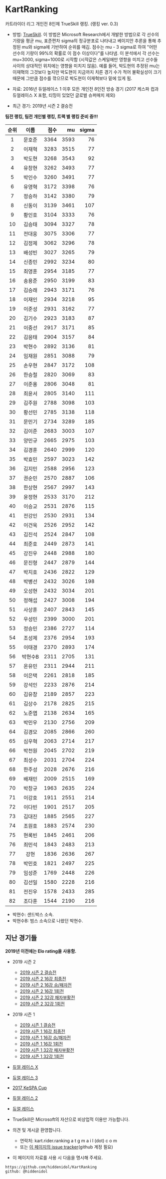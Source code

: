 # KartRanking

카트라이더 리그 개인전 8인제 TrueSkill 랭킹. (랭킹 ver. 0.3)


- 방법: [TrueSkill](https://trueskill.org/). 이 방법은 Microsoft Research에서 개발한 방법으로 각 선수의 기량을 평균 mu, 표준편차 sigma의 정규분포로 나타내고 베이지안 추론을 통해 추정된 mu와 sigma에 기반하여 순위를 매김. 점수는 mu - 3 sigma로 하여 "어떤 선수의 기량이 99%의 확률로 이 점수 이상이다"를 나타냄. 이 분석에서 각 선수는 mu=3000, sigma=1000로 시작함 (시작값은 스케일에만 영항을 미치고 선수들 사이의 상대적인 위치에는 영향을 미치지 않음).
예를 들어, 박도현의 추정된 mu는 이재혁의 그것보다 높지만 박도현이 지금까지 치른 경기 수가 적어 불확실성이 크기 때문에 그만큼 점수를 깎으므로 박도현이 이재혁보다 밑에 있게 됨.

- 자료: 2016년 듀얼레이스 1 이후 모든 개인전 8인전 방송 경기 (2017 케스파 컵과 듀얼레이스 X 포함, 티밍이 있었던 글로벌 슈퍼매치 제외)

- 최근 경기: 2019년 시즌 2 결승전

__팀전 랭킹, 팀전 개인별 랭킹, 트랙 별 랭킹 준비 중!!!__

| 순위 | 이름 | 점수 | mu | sigma |
|:---:|:---:|---:|---:|---:|
| 1 | 문호준 | 3364 | 3593 | 76 |
| 2 | 이재혁 | 3283 | 3515 | 77 |
| 3 | 박도현 | 3268 | 3543 | 92 |
| 4 | 유창현 | 3262 | 3493 | 77 |
| 5 | 박인수 | 3260 | 3491 | 77 |
| 6 | 유영혁 | 3172 | 3398 | 76 |
| 7 | 정승하 | 3142 | 3380 | 79 |
| 8 | 신동이 | 3139 | 3461 | 107 |
| 9 | 황인호 | 3104 | 3333 | 76 |
| 10 | 김승태 | 3094 | 3327 | 78 |
| 11 | 전대웅 | 3075 | 3306 | 77 |
| 12 | 김정제 | 3062 | 3296 | 78 |
| 13 | 배성빈 | 3027 | 3265 | 79 |
| 14 | 신종민 | 2992 | 3234 | 80 |
| 15 | 최영훈 | 2954 | 3185 | 77 |
| 16 | 송용준 | 2950 | 3199 | 83 |
| 17 | 김승래 | 2943 | 3171 | 76 |
| 18 | 이재인 | 2934 | 3218 | 95 |
| 19 | 이준성 | 2931 | 3162 | 77 |
| 20 | 김기수 | 2923 | 3183 | 87 |
| 21 | 이중선 | 2917 | 3171 | 85 |
| 22 | 김응태 | 2904 | 3157 | 84 |
| 23 | 박현수 | 2892 | 3136 | 81 |
| 24 | 임재원 | 2851 | 3088 | 79 |
| 25 | 손우현 | 2847 | 3172 | 108 |
| 26 | 한승철 | 2820 | 3069 | 83 |
| 27 | 이준용 | 2806 | 3048 | 81 |
| 28 | 최윤서 | 2805 | 3140 | 111 |
| 29 | 김주원 | 2788 | 3098 | 103 |
| 30 | 황선민 | 2785 | 3138 | 118 |
| 31 | 문민기 | 2734 | 3289 | 185 |
| 32 | 김이준 | 2683 | 3003 | 107 |
| 33 | 양민규 | 2665 | 2975 | 103 |
| 34 | 김경훈 | 2640 | 2999 | 120 |
| 35 | 박효민 | 2597 | 3023 | 142 |
| 36 | 김지민 | 2588 | 2956 | 123 |
| 37 | 권순민 | 2570 | 2887 | 106 |
| 38 | 한상현 | 2567 | 2997 | 143 |
| 39 | 윤정현 | 2533 | 3170 | 212 |
| 40 | 이승교 | 2531 | 2876 | 115 |
| 41 | 전강인 | 2530 | 2931 | 134 |
| 42 | 이건욱 | 2526 | 2952 | 142 |
| 43 | 김진석 | 2524 | 2847 | 108 |
| 44 | 최준호 | 2449 | 2873 | 141 |
| 45 | 강진우 | 2448 | 2988 | 180 |
| 46 | 문진형 | 2447 | 2879 | 144 |
| 47 | 박지호 | 2436 | 2822 | 129 |
| 48 | 박병선 | 2432 | 3026 | 198 |
| 49 | 오성현 | 2432 | 3034 | 201 |
| 50 | 정해섭 | 2427 | 3008 | 194 |
| 51 | 사상훈 | 2407 | 2843 | 145 |
| 52 | 우성민 | 2399 | 3000 | 201 |
| 53 | 정승민 | 2386 | 2727 | 114 |
| 54 | 조성제 | 2376 | 2954 | 193 |
| 55 | 이태경 | 2370 | 2893 | 174 |
| 56 | 박현수B | 2311 | 2705 | 131 |
| 57 | 온유민 | 2311 | 2944 | 211 |
| 58 | 이은택 | 2261 | 2818 | 185 |
| 59 | 강석인 | 2233 | 2876 | 214 |
| 60 | 김유창 | 2189 | 2857 | 223 |
| 61 | 김상수 | 2178 | 2825 | 215 |
| 62 | 노준엽 | 2138 | 2634 | 165 |
| 63 | 박민우 | 2130 | 2756 | 209 |
| 64 | 김경모 | 2085 | 2866 | 260 |
| 65 | 심우혁 | 2063 | 2714 | 217 |
| 66 | 박천원 | 2045 | 2702 | 219 |
| 67 | 최성수 | 2031 | 2704 | 224 |
| 68 | 한주성 | 2028 | 2676 | 216 |
| 69 | 배재민 | 2009 | 2515 | 169 |
| 70 | 박창규 | 1963 | 2635 | 224 |
| 71 | 이강호 | 1911 | 2551 | 214 |
| 72 | 이다빈 | 1901 | 2517 | 205 |
| 73 | 김대진 | 1885 | 2565 | 227 |
| 74 | 조원호 | 1883 | 2574 | 230 |
| 75 | 현록빈 | 1845 | 2461 | 206 |
| 76 | 최민석 | 1843 | 2483 | 213 |
| 77 | 강현 | 1836 | 2636 | 267 |
| 78 | 박민호 | 1821 | 2497 | 225 |
| 79 | 임성준 | 1769 | 2448 | 226 |
| 80 | 김선일 | 1580 | 2228 | 216 |
| 81 | 전진우 | 1578 | 2433 | 285 |
| 82 | 조다훈 | 1544 | 2190 | 216 |

* 박현수: 샌드박스 소속.
* 박현수B: 범스 소속으로 나왔던 박현수.

## 지난 경기들


__2019년 이전에는 Elo rating을 사용함.__

* 2019 시즌 2
  * [2019 시즌 2 결승전](./rounds/2019_2_6.md)
  * [2019 시즌 2 16강 최종전](./rounds/2019_2_5.md)
  * [2019 시즌 2 16강 승/패자전](./rounds/2019_2_4.md)
  * [2019 시즌 2 16강 1회전](./rounds/2019_2_3.md)
  * [2019 시즌 2 32강 패자부활전](./rounds/2019_2_2.md)
  * [2019 시즌 2 32강 1회전](./rounds/2019_2_1.md)
* 2019 시즌 1
  * [2019 시즌 1 결승전](./rounds/2019_1_6.md)
  * [2019 시즌 1 16강 최종전](./rounds/2019_1_5.md)
  * [2019 시즌 1 16강 승/패자전](./rounds/2019_1_4.md)
  * [2019 시즌 1 16강 1회전](./rounds/2019_1_3.md)
  * [2019 시즌 1 32강 패자부활전](./rounds/2019_1_2.md)
  * [2019 시즌 1 32강 1회전](./rounds/2019_1_1.md)
* [듀얼 레이스 X](./rounds/2018_2.md)
* [듀얼 레이스 3](./rounds/2018_1.md)
* [2017 KeSPA Cup](./rounds/2017_2.md)
* [듀얼 레이스 2](./rounds/2017_1.md)
* [듀얼 레이스](./rounds/2016_1.md)



* TrueSkill은 Microsoft의 자산으로 비상업적 이용만 가능합니다.

* 의견 및 게시글 환영합니다. 
    - 연락처: kart.rider.ranking a t  g m a i l (dot) c o m 
    - 또는 [이 페이지의 issue tracker](https://github.com/hiddenidol/KartRanking/issues)(github 계정 필요)
* 이 페이지의 자료를 사용 시 다음을 명시해 주세요.
```
https://github.com/hiddenidol/KartRanking
github: @hiddenidol
```
